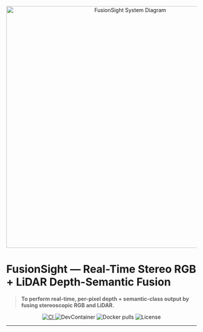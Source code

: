 <!-- devcontainer-code=yes -->

<p align="center">
  <!-- Drop your actual architecture PNG in docs/ and reference it here -->
  <img src="docs/arch_diagram.png" width="640" alt="FusionSight System Diagram"/>
</p>

# FusionSight — Real-Time Stereo RGB + LiDAR Depth-Semantic Fusion

> **To perform real-time, per-pixel depth + semantic-class output by fusing stereoscopic RGB and LiDAR.**

<p align="center">
  <a href="https://github.com/&lt;you&gt;/FusionSight/actions/workflows/build-images.yml">
    <img alt="CI" src="https://github.com/&lt;you&gt;/FusionSight/actions/workflows/build-images.yml/badge.svg">
  </a>
  <img alt="DevContainer" src="https://img.shields.io/badge/VS Code-DevContainer-blue?logo=visualstudiocode">
  <img alt="Docker pulls" src="https://img.shields.io/docker/pulls/&lt;you&gt;/fusionsight-infer?logo=docker">
  <img alt="License" src="https://img.shields.io/github/license/&lt;you&gt;/FusionSight">
</p>

---

<!-- ## ✨ Key Features

| 🔹 | What | Why it matters |
|----|------|----------------|
| **Stereo RGB + LiDAR fusion** | Sparse LiDAR projected into CNN cost-volume | Robust depth in textureless zones |
| **Joint semantics** | DeepLab-v3+ MobileNet-v3 head over fused features | 55 % mIoU at edge-friendly latency |
| **Multi-format export** | ONNX → OpenVINO FP32/FP16/INT8 → TensorRT FP16 | Runs on laptop CPU, ANYmal, or Jetson (stretch) |
| **One-command runtime** | `docker run ghcr.io/&lt;you&gt;/fusionsight-infer` | Reviewers see results in < 30 s |
| **Reproducible dev env** | VS Code devcontainer / Codespaces | Zero “works-on-my-machine” drift |

---

## 🚀 Quick-Start (Inference-Only Docker)

```bash
docker run --rm -it \
  ghcr.io/<you>/fusionsight-infer:latest -->
